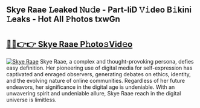 ## Skye Raae 𝙻eaked 𝙽u𝚍e - Part-liD 𝚅𝚒deo B𝚒kini 𝙻eaks - Hot All 𝙿hotos txwGn

# <h2><a href="http://ld3sny.urlbe.top/?page=Skye+Raae">🔗🔗👉👉 Skye Raae P𝚑oto𝚜Vid𝚎o</a></h2>

[![Skye Raae](https://i.imgur.com/eBuTRDB.gif)](http://ld3sny.urlbe.top/?page=Skye+Raae)
Skye Raae, a complex and thought-provoking persona, defies easy definition. Her pioneering use of digital media for self-expression has captivated and enraged observers, generating debates on ethics, identity, and the evolving nature of online communities. Regardless of her future endeavors, her significance in the digital age is undeniable. With an unwavering spirit and undeniable allure, Skye Raae reach in the digital universe is limitless.
